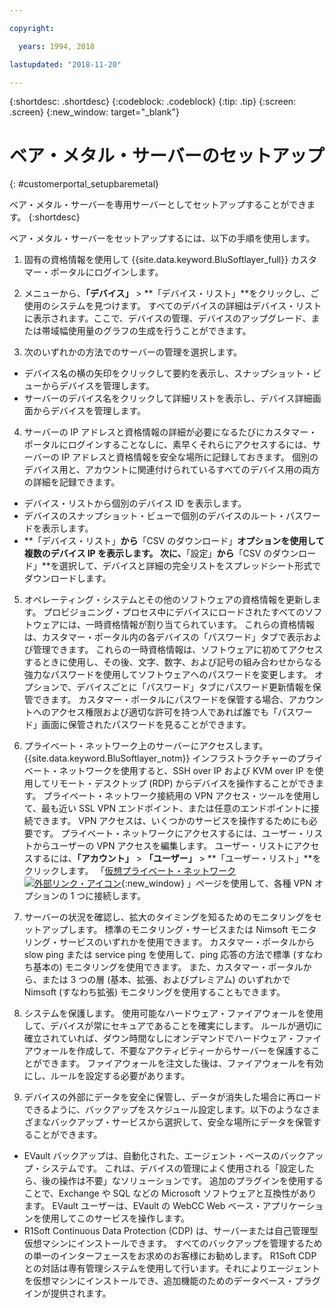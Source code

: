 ```yaml
---

copyright:

  years: 1994, 2018

lastupdated: "2018-11-20"

---
```


{:shortdesc: .shortdesc}
{:codeblock: .codeblock}
{:tip: .tip}
{:screen: .screen}
{:new_window: target="_blank"}


# ベア・メタル・サーバーのセットアップ
{: #customerportal_setupbaremetal}

ベア・メタル・サーバーを専用サーバーとしてセットアップすることができます。
{:shortdesc}

ベア・メタル・サーバーをセットアップするには、以下の手順を使用します。

1. 固有の資格情報を使用して {{site.data.keyword.BluSoftlayer_full}} カスタマー・ポータルにログインします。

2. メニューから、**「デバイス」** > **「デバイス・リスト」**をクリックし、ご使用のシステムを見つけます。 すべてのデバイスの詳細はデバイス・リストに表示されます。ここで、デバイスの管理、デバイスのアップグレード、または帯域幅使用量のグラフの生成を行うことができます。

3. 次のいずれかの方法でのサーバーの管理を選択します。
  * デバイス名の横の矢印をクリックして要約を表示し、スナップショット・ビューからデバイスを管理します。
  * サーバーのデバイス名をクリックして詳細リストを表示し、デバイス詳細画面からデバイスを管理します。

4. サーバーの IP アドレスと資格情報の詳細が必要になるたびにカスタマー・ポータルにログインすることなしに、素早くそれらにアクセスするには、サーバーの IP アドレスと資格情報を安全な場所に記録しておきます。 個別のデバイス用と、アカウントに関連付けられているすべてのデバイス用の両方の詳細を記録できます。
  * デバイス・リストから個別のデバイス ID を表示します。
  * デバイスのスナップショット・ビューで個別のデバイスのルート・パスワードを表示します。
  * **「デバイス・リスト」**から**「CSV のダウンロード」**オプションを使用して複数のデバイス IP を表示します。 次に、**「設定」**から**「CSV のダウンロード」**を選択して、デバイスと詳細の完全リストをスプレッドシート形式でダウンロードします。

5. オペレーティング・システムとその他のソフトウェアの資格情報を更新します。 プロビジョニング・プロセス中にデバイスにロードされたすべてのソフトウェアには、一時資格情報が割り当てられています。 これらの資格情報は、カスタマー・ポータル内の各デバイスの「パスワード」タブで表示および管理できます。 これらの一時資格情報は、ソフトウェアに初めてアクセスするときに使用し、その後、文字、数字、および記号の組み合わせからなる強力なパスワードを使用してソフトウェアへのパスワードを変更します。 オプションで、デバイスごとに「パスワード」タブにパスワード更新情報を保管できます。 カスタマー・ポータルにパスワードを保管する場合、アカウントへのアクセス権限および適切な許可を持つ人であれば誰でも「パスワード」画面に保管されたパスワードを見ることができます。

6. プライベート・ネットワーク上のサーバーにアクセスします。 {{site.data.keyword.BluSoftlayer_notm}} インフラストラクチャーのプライベート・ネットワークを使用すると、SSH over IP および KVM over IP を使用してリモート・デスクトップ (RDP) からデバイスを操作することができます。 プライベート・ネットワーク接続用の VPN アクセス・ツールを使用して、最も近い SSL VPN エンドポイント、または任意のエンドポイントに接続できます。 VPN アクセスは、いくつかのサービスを操作するためにも必要です。 プライベート・ネットワークにアクセスするには、ユーザー・リストからユーザーの VPN アクセスを編集します。 ユーザー・リストにアクセスするには、**「アカウント」** > **「ユーザー」** > **「ユーザー・リスト」**をクリックします。 「[仮想プライベート・ネットワーク ![外部リンク・アイコン](../icons/launch-glyph.svg)](https://www.softlayer.com/VPN-Access){:new_window} 」ページを使用して、各種 VPN オプションの 1 つに接続します。

7. サーバーの状況を確認し、拡大のタイミングを知るためのモニタリングをセットアップします。 標準のモニタリング・サービスまたは Nimsoft モニタリング・サービスのいずれかを使用できます。 カスタマー・ポータルから slow ping または service ping を使用して、ping 応答の方法で標準 (すなわち基本の) モニタリングを使用できます。 また、カスタマー・ポータルから、または 3 つの層 (基本、拡張、およびプレミアム) のいずれかで Nimsoft (すなわち拡張) モニタリングを使用することもできます。

8. システムを保護します。 使用可能なハードウェア・ファイアウォールを使用して、デバイスが常にセキュアであることを確実にします。 ルールが適切に確立されていれば、ダウン時間なしにオンデマンドでハードウェア・ファイアウォールを作成して、不要なアクティビティーからサーバーを保護することができます。 ファイアウォールを注文した後は、ファイアウォールを有効にし、ルールを設定する必要があります。

9. デバイスの外部にデータを安全に保管し、データが消失した場合に再ロードできるように、バックアップをスケジュール設定します。以下のようなさまざまなバックアップ・サービスから選択して、安全な場所にデータを保管することができます。
  * EVault バックアップは、自動化された、エージェント・ベースのバックアップ・システムです。 これは、デバイスの管理によく使用される「設定したら、後の操作は不要」なソリューションです。 追加のプラグインを使用することで、Exchange や SQL などの Microsoft ソフトウェアと互換性があります。 EVault ユーザーは、EVault の WebCC Web ベース・アプリケーションを使用してこのサービスを操作します。
  * R1Soft Continuous Data Protection (CDP) は、サーバーまたは自己管理型仮想マシンにインストールできます。 すべてのバックアップを管理するための単一のインターフェースをお求めのお客様にお勧めします。 R1Soft CDP との対話は専有管理システムを使用して行います。それによりエージェントを仮想マシンにインストールでき、追加機能のためのデータベース・プラグインが提供されます。
